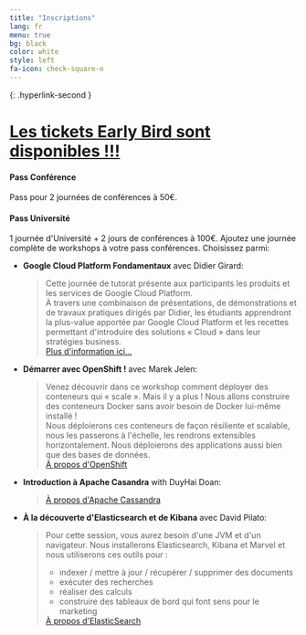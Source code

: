 ```yaml
---
title: "Inscriptions"
lang: fr
menu: true
bg: black
color: white
style: left
fa-icon: check-square-o
---
```


{: .hyperlink-second }
# [Les tickets Early Bird sont disponibles !!!](https://yurplan.com/event/Snow-Camp/6343)

#### Pass Conférence
Pass pour 2 journées de conférences à 50€.

#### Pass Université
1 journée d'Université + 2 jours de conférences à 100€.
Ajoutez une journée complète de workshops à votre pass conférences.
Choisissez parmi:

* **Google Cloud Platform Fondamentaux** avec Didier Girard:<br/>
    <blockquote>Cette journée de tutorat présente aux participants les produits et les services de Google Cloud Platform.
    </br>À travers une combinaison de présentations, de démonstrations et
    de travaux pratiques dirigés par Didier, les étudiants apprendront la plus-value apportée par Google Cloud Platform et les recettes permettant d'introduire des solutions « Cloud » dans leur stratégies business.
    <br/><a href="https://cloud.google.com/training/courses/cp100a">Plus d'information ici...</a>
    </blockquote>
* **Démarrer avec OpenShift !** avec Marek Jelen:<br/>
  <blockquote>Venez découvrir dans ce workshop comment déployer des conteneurs qui « scale ». Mais il y a plus ! Nous allons construire des conteneurs Docker sans avoir besoin de Docker lui-même installé !
  <br/>Nous déploierons ces conteneurs de façon résiliente et scalable, nous les passerons à l'échelle, les rendrons extensibles horizontalement. Nous déploierons des applications aussi bien que des bases de données.
  <br/><a href="https://www.openshift.com/">À propos d'OpenShift</a></blockquote>
* **Introduction à Apache Casandra** with DuyHai Doan:<br/>
   <blockquote><a href="https://cassandra.apache.org/">À propos d'Apache Cassandra</a>
   </blockquote>
* **À la découverte d'Elasticsearch et de Kibana** avec David Pilato:
  <blockquote>Pour cette session, vous aurez besoin d'une JVM et d'un navigateur.
  Nous installerons Elasticsearch, Kibana et Marvel et nous utiliserons ces outils pour :
    <ul>
      <li>indexer / mettre à jour / récupérer / supprimer des documents</li>
      <li>exécuter des recherches</li>
      <li>réaliser des calculs</li>
      <li>construire des tableaux de bord qui font sens pour le marketing</li>
    </ul>
    <a href="https://www.elastic.co/">À propos d'ElasticSearch</a>
  </blockquote>
